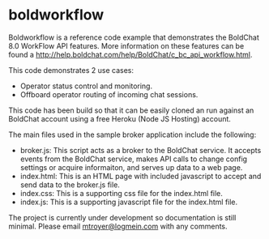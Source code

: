 # boldworkflow
Boldworkflow is a reference code example that demonstrates the BoldChat 8.0 WorkFlow API features.  More information on these features can be found a http://help.boldchat.com/help/BoldChat/c_bc_api_workflow.html.

This code demonstrates 2 use cases: 
* Operator status control and monitoring.
* Offboard operator routing of incoming chat sessions.  

This code has been build so that it can be easily cloned an run against an BoldChat account using a free Heroku (Node JS Hosting) account.

The main files used in the sample broker application include the following:
* broker.js:  This script acts as a broker to the BoldChat service.  It accepts events from the BoldChat service, makes API calls to change config settings or acquire informaiton, and serves up data to a web page.
* index.html:  This is an HTML page with included javascript to accept and send data to the broker.js file.
* index.css:  This is a supporting css file for the index.html file.
* index.js:  This is a supporting javascript file for the index.html file.

The project is currently under development so documentation is still minimal.    Please email mtroyer@logmein.com with any comments.


 
